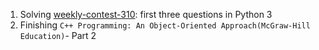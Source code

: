 1. Solving [weekly-contest-310](https://leetcode.com/contest/weekly-contest-310/): first three questions in Python 3
2. Finishing `C++ Programming: An Object-Oriented Approach(McGraw-Hill Education)`- Part 2
